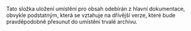 Tato složka uložení umístění pro obsah odebírán z hlavní dokumentace, obvykle podstatným, která se vztahuje na dřívější verze, které bude pravděpodobně přesunut do umístění trvalé archivu.